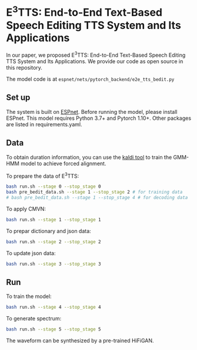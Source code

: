 # E<sup>3</sup>TTS: End-to-End Text-Based Speech Editing TTS System and Its Applications

In our paper, we proposed E<sup>3</sup>TTS: End-to-End Text-Based Speech Editing TTS System and Its Applications. 
We provide our code as open source in this repository.

The model code is at ```espnet/nets/pytorch_backend/e2e_tts_bedit.py```

## Set up
The system is built on [ESPnet](https://github.com/espnet/espnet). 
Before running the model, please install ESPnet.
This model requires Python 3.7+ and Pytorch 1.10+. 
Other packages are listed in requirements.yaml.

## Data
To obtain duration information, you can use the [kaldi tool](https://kaldi-asr.org/) to train the GMM-HMM model to achieve forced alignment.

To prepare the data of E<sup>3</sup>TTS:
```bash
bash run.sh --stage 0 --stop_stage 0
bash pre_bedit_data.sh --stage 1 --stop_stage 2 # for training data
# bash pre_bedit_data.sh --stage 1 --stop_stage 4 # for decoding data
```
To apply CMVN:
```bash
bash run.sh --stage 1 --stop_stage 1
```
To prepar dictionary and json data:
```bash
bash run.sh --stage 2 --stop_stage 2
```
To update json data:
```bash
bash run.sh --stage 3 --stop_stage 3
```

## Run
To train the model:
```bash
bash run.sh --stage 4 --stop_stage 4
```
To generate spectrum:
```bash
bash run.sh --stage 5 --stop_stage 5
```
The waveform can be synthesized by a pre-trained HiFiGAN.



